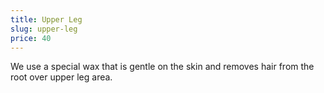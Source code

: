 ```yaml
---
title: Upper Leg
slug: upper-leg
price: 40
---
```


We use a special wax that is gentle on the skin and removes hair from the root over upper leg area.
